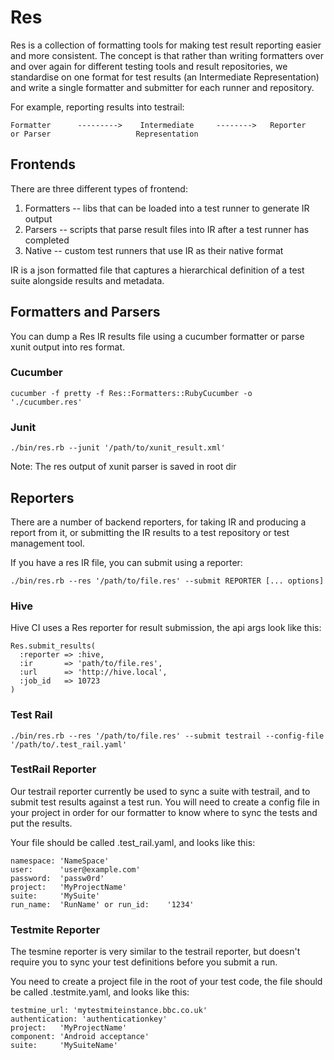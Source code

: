 # Res

Res is a collection of formatting tools for making test 
result reporting easier and more consistent. The concept is that 
rather than writing formatters over and over again for different testing
tools and result repositories, we standardise on one format for test
results (an Intermediate Representation) and write a single formatter
and submitter for each runner and repository.

For example, reporting results into testrail:

    Formatter      --------->    Intermediate     -------->   Reporter
    or Parser                   Representation                

## Frontends

There are three different types of frontend:

1. Formatters -- libs that can be loaded into a test runner to generate IR output
2. Parsers -- scripts that parse result files into IR after a test runner has completed
3. Native -- custom test runners that use IR as their native format

IR is a json formatted file that captures a hierarchical definition of 
a test suite alongside results and metadata.

## Formatters and Parsers
You can dump a Res IR results file using a cucumber formatter or parse xunit output into res format. 

### Cucumber

    cucumber -f pretty -f Res::Formatters::RubyCucumber -o './cucumber.res'

### Junit

    ./bin/res.rb --junit '/path/to/xunit_result.xml'
Note: The res output of xunit parser is saved in root dir

## Reporters

There are a number of backend reporters, for taking IR and producing a report from
it, or submitting the IR results to a test repository or test management
tool.

If you have a res IR file, you can submit using a reporter: 

    ./bin/res.rb --res '/path/to/file.res' --submit REPORTER [... options]

### Hive

Hive CI uses a Res reporter for result submission, the api args look like this:

    Res.submit_results( 
      :reporter => :hive, 
      :ir       => 'path/to/file.res', 
      :url      => 'http://hive.local', 
      :job_id   => 10723 
    )

### Test Rail

    ./bin/res.rb --res '/path/to/file.res' --submit testrail --config-file '/path/to/.test_rail.yaml'

### TestRail Reporter

Our testrail reporter currently be used to sync a suite with testrail, and
to submit test results against a test run. You will need to create a
config file in your project in order for our formatter to know where to sync
the tests and put the results.

Your file should be called .test_rail.yaml, and looks like this:

    namespace: 'NameSpace'
    user:      'user@example.com'
    password:  'passw0rd'
    project:   'MyProjectName'
    suite:     'MySuite'
    run_name:  'RunName' or run_id:    '1234'

### Testmite Reporter

The tesmine reporter is very similar to the testrail reporter, but doesn't 
require you to sync your test definitions before you submit a run.

You need to create a project file in the root of your test code, the file 
should be called .testmite.yaml, and looks like this:

    testmine_url: 'mytestmiteinstance.bbc.co.uk'
    authentication: 'authenticationkey'
    project:   'MyProjectName'
    component: 'Android acceptance'
    suite:     'MySuiteName'
